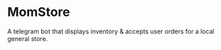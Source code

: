 # MomStore
A telegram bot that displays inventory &amp; accepts user orders for a local general store.

